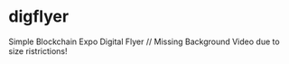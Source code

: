 # digflyer
Simple Blockchain Expo Digital Flyer // Missing Background Video due to size ristrictions!
